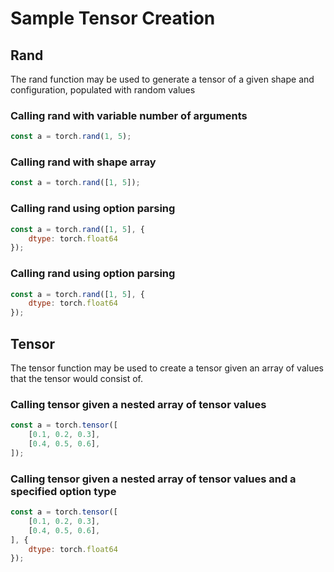 # Sample Tensor Creation

## Rand
The rand function may be used to generate a tensor of a given shape and configuration, populated with random values

### Calling rand with variable number of arguments
```js
const a = torch.rand(1, 5);
```

### Calling rand with shape array
```js
const a = torch.rand([1, 5]);
```

### Calling rand using option parsing
```js
const a = torch.rand([1, 5], {
    dtype: torch.float64
});
```

### Calling rand using option parsing
```js
const a = torch.rand([1, 5], {
    dtype: torch.float64
});
```
## Tensor
The tensor function may be used to create a tensor given an array of values that the tensor would consist of.

### Calling tensor given a nested array of tensor values
```js
const a = torch.tensor([
    [0.1, 0.2, 0.3],
    [0.4, 0.5, 0.6],
]);
```

### Calling tensor given a nested array of tensor values and a specified option type
```js
const a = torch.tensor([
    [0.1, 0.2, 0.3],
    [0.4, 0.5, 0.6],
], {
    dtype: torch.float64
});
```

